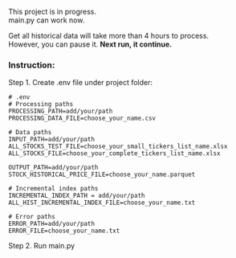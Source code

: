 This project is in progress.<br>
main.py can work now.<br>

Get all historical data will take more than 4 hours to process.<br>
However, you can pause it. <b>Next run, it continue.</b><br>

### Instruction:
Step 1. Create .env file under project folder:
```
# .env
# Processing paths
PROCESSING_PATH=add/your/path
PROCESSING_DATA_FILE=choose_your_name.csv

# Data paths
INPUT_PATH=add/your/path
ALL_STOCKS_TEST_FILE=choose_your_small_tickers_list_name.xlsx
ALL_STOCKS_FILE=choose_your_complete_tickers_list_name.xlsx

OUTPUT_PATH=add/your/path
STOCK_HISTORICAL_PRICE_FILE=choose_your_name.parquet

# Incremental index paths
INCREMENTAL_INDEX_PATH = add/your/path
ALL_HIST_INCREMENTAL_INDEX_FILE=choose_your_name.txt

# Error paths
ERROR_PATH=add/your/path
ERROR_FILE=choose_your_name.txt
```

Step 2. Run main.py